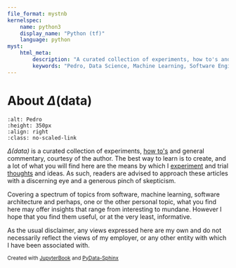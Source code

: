 ```yaml
---
file_format: mystnb
kernelspec:
    name: python3
    display_name: "Python (tf)"
    language: python
myst:
    html_meta:
        description: "A curated collection of experiments, how to's and general commentary, courtesy of the author."
        keywords: "Pedro, Data Science, Machine Learning, Software Engineering, Software Architecture, Python, Jupyter, JupyterBook, PyData-Sphinx"
---
```


# About $\Delta(\text{data})$

```{image} images/pedro-business.jpg
:alt: Pedro
:height: 350px
:align: right
:class: no-scaled-link
```

*$\Delta(\text{data})$* is a curated collection of experiments, [how to's](howtos/index) and general commentary, courtesy of the author. The best way to learn is to create, and a lot of what you will find here are the means by which I [experiment](experiments/index) and trial [thoughts](thoughts/index) and ideas. As such, readers are advised to approach these articles with a discerning eye and a generous pinch of skepticism.

Covering a spectrum of topics from software, machine learning, software architecture and perhaps, one or the other personal topic, what you find here may offer insights that range from interesting to mundane. However I hope that you find them useful, or at the very least, informative.

As the usual disclaimer, any views expressed here are my own and do not necessarily reflect the views of my employer, or any other entity with which I have been associated with.

<small>Created with [JupyterBook](https://jupyterbook.org) and [PyData-Sphinx](https://pydata-sphinx-theme.readthedocs.io/en/stable/)</small>